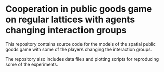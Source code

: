 # Cooperation in public goods game on regular lattices with agents changing interaction groups

This repository contains source code for the models of the spatial public goods game with some of the players changing the interaction groups.

The repository also includes data files and plotting scripts for reproducing some of the experiments.
